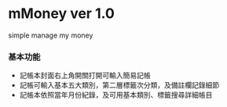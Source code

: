 # mMoney ver 1.0
simple manage my money 

### 基本功能

* 記帳本封面右上角開關打開可輸入簡易記帳
* 記帳可輸入基本五大類別，第二層標籤次分類，及備註欄記錄細節
* 記帳本依照當年月份紀錄，及可用基本類別、標籤搜尋詳細帳目